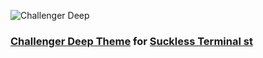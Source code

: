 ![Challenger Deep](https://challenger-deep-theme.github.io/images/logo.png)

### [Challenger Deep Theme](https://challenger-deep-theme.github.io/) for [Suckless Terminal st](https://st.suckless.org/)

